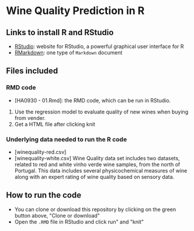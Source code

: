 # Wine Quality Prediction in R

## Links to install R and RStudio

* [RStudio](https://www.rstudio.com/): website for RStudio, a powerful graphical user interface for R
* [RMarkdown](http://rmarkdown.rstudio.com): one type of `Markdown` document

## Files included

### RMD code
* [HA0930 - 01.Rmd]: the RMD code, which can be run in RStudio.
1. Use the regression model to evaluate quality of new wines when buying from vender.
2. Get a HTML file after clicking knit

### Underlying data needed to run the R code
* [winequality-red.csv]
* [winequality-white.csv]
Wine Quality data set includes two datasets, related to red and white vinho verde wine samples, from the north of Portugal. This data includes several physicochemical measures of wine along with an expert rating of wine quality based on sensory data.

## How to run the code
* You can clone or download this repository by clicking on the green button above, "Clone or download"
* Open the `.RMD` file in RStudio and click run" and "knit" 